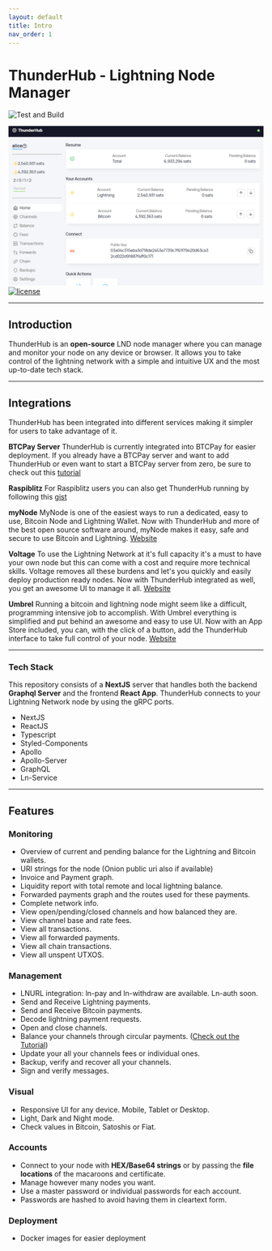 ```yaml
---
layout: default
title: Intro
nav_order: 1
---
```


# **ThunderHub - Lightning Node Manager**

![Test and Build](https://github.com/apotdevin/thunderhub/workflows/Test%20and%20Build/badge.svg?branch=master)

![Home Screenshot](/images/index_home.png)
[![license](https://img.shields.io/github/license/DAVFoundation/captain-n3m0.svg?style=flat-square)](https://github.com/DAVFoundation/captain-n3m0/blob/master/LICENSE)

---

## Introduction

ThunderHub is an **open-source** LND node manager where you can manage and monitor your node on any device or browser. It allows you to take control of the lightning network with a simple and intuitive UX and the most up-to-date tech stack.

---

## Integrations

ThunderHub has been integrated into different services making it simpler for users to take advantage of it.

**BTCPay Server**
ThunderHub is currently integrated into BTCPay for easier deployment. If you already have a BTCPay server and want to add ThunderHub or even want to start a BTCPay server from zero, be sure to check out this [tutorial](https://apotdevin.com/blog/thunderhub-btcpay)

**Raspiblitz**
For Raspiblitz users you can also get ThunderHub running by following this [gist](https://gist.github.com/openoms/8ba963915c786ce01892f2c9fa2707bc)

**myNode**
MyNode is one of the easiest ways to run a dedicated, easy to use, Bitcoin Node and Lightning Wallet. Now with ThunderHub and more of the best open source software around, myNode makes it easy, safe and secure to use Bitcoin and Lightning. [Website](https://mynodebtc.com/)

**Voltage**
To use the Lightning Network at it's full capacity it's a must to have your own node but this can come with a cost and require more technical skills. Voltage removes all these burdens and let's you quickly and easily deploy production ready nodes. Now with ThunderHub integrated as well, you get an awesome UI to manage it all. [Website](https://voltage.cloud/)

**Umbrel**
Running a bitcoin and lightning node might seem like a difficult, programming intensive job to accomplish. With Umbrel everything is simplified and put behind an awesome and easy to use UI. Now with an App Store included, you can, with the click of a button, add the ThunderHub interface to take full control of your node. [Website](https://getumbrel.com/)

---

### Tech Stack

This repository consists of a **NextJS** server that handles both the backend **Graphql Server** and the frontend **React App**. ThunderHub connects to your Lightning Network node by using the gRPC ports.

- NextJS
- ReactJS
- Typescript
- Styled-Components
- Apollo
- Apollo-Server
- GraphQL
- Ln-Service

---

## Features

### Monitoring

- Overview of current and pending balance for the Lightning and Bitcoin wallets.
- URI strings for the node (Onion public uri also if available)
- Invoice and Payment graph.
- Liquidity report with total remote and local lightning balance.
- Forwarded payments graph and the routes used for these payments.
- Complete network info.
- View open/pending/closed channels and how balanced they are.
- View channel base and rate fees.
- View all transactions.
- View all forwarded payments.
- View all chain transactions.
- View all unspent UTXOS.

### Management

- LNURL integration: ln-pay and ln-withdraw are available. Ln-auth soon.
- Send and Receive Lightning payments.
- Send and Receive Bitcoin payments.
- Decode lightning payment requests.
- Open and close channels.
- Balance your channels through circular payments. ([Check out the Tutorial](https://apotdevin.com/blog/thunderhub-balancing))
- Update your all your channels fees or individual ones.
- Backup, verify and recover all your channels.
- Sign and verify messages.

### Visual

- Responsive UI for any device. Mobile, Tablet or Desktop.
- Light, Dark and Night mode.
- Check values in Bitcoin, Satoshis or Fiat.

### Accounts

- Connect to your node with **HEX/Base64 strings** or by passing the **file locations** of the macaroons and certificate.
- Manage however many nodes you want.
- Use a master password or individual passwords for each account.
- Passwords are hashed to avoid having them in cleartext form.

### Deployment

- Docker images for easier deployment
